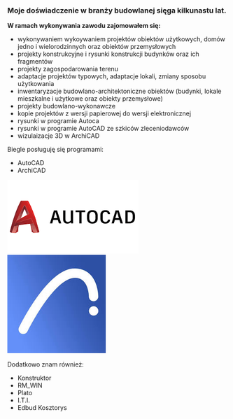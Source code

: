 ### Moje doświadczenie w branży budowlanej sięga kilkunastu lat.

**W ramach wykonywania zawodu zajomowałem się:**

- wykonywaniem wykoywaniem projektów obiektów użytkowych, domów jedno i wielorodzinnych oraz obiektów przemysłowych
- projekty konstrukcyjne i rysunki konstrukcji budynków oraz ich fragmentów
- projekty zagospodarowania terenu
- adaptacje projektów typowych, adaptacje lokali, zmiany sposobu użytkowania
- inwentaryzacje budowlano-architektoniczne obiektów (budynki, lokale mieszkalne i użytkowe oraz obiekty przemysłowe)
- projekty budowlano-wykonawcze
- kopie projektów z wersji papierowej do wersji elektronicznej
- rysunki w programie Autoca
- rysunki w programie AutoCAD ze szkiców zleceniodawców
- wizulaizacje 3D w ArchiCAD

Biegle posługuję się programami:

- AutoCAD
- ArchiCAD

![AutoCAD_LOGO](static/images/AutoCAD_LOGO.png "AutoCAD_LOGO") &nbsp;&nbsp;
![ArchiCAD_LOGO](static/images/ArchiCAD_LOGO.jpg "ArchiCAD_LOGO")

Dodatkowo znam również:

- Konstruktor 
- RM_WIN
- Plato
- I.T.I.
- Edbud Kosztorys


 